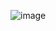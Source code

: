 ![image](https://user-images.githubusercontent.com/79032916/113894282-6eb66f00-97fa-11eb-8903-55c3be20c9a2.png)
